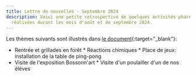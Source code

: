 ```yaml
---
title: Lettre de nouvelles - Septembre 2024
description: Voici une petite retrospective de quelques activités phares
  réalisées durant les mois d'août et de septembre 2024.
---
```

L﻿es thèmes suivants sont  illustrés dans [le document](/media/blog/lettre%20nouvelle%202024%2009.pdf){:target="_blank"}:

* Rentrée et grillades en forêt
*﻿ Réactions chimiques
*﻿ Place de jeux: installation de la table de ping-pong
* ﻿Visite de l'exposition Bossonn'art
*﻿ Visite d'un poulailler d'un de nos élèves

